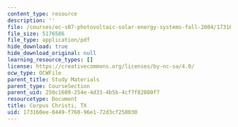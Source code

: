 ```yaml
---
content_type: resource
description: ''
file: /courses/ec-s07-photovoltaic-solar-energy-systems-fall-2004/173160ee8449f76096e172d3cf258030_MITEC_S07F04_corpus_christ.pdf
file_size: 5176586
file_type: application/pdf
hide_download: true
hide_download_original: null
learning_resource_types: []
license: https://creativecommons.org/licenses/by-nc-sa/4.0/
ocw_type: OCWFile
parent_title: Study Materials
parent_type: CourseSection
parent_uid: 250c1609-254e-4d33-4b5b-4cf7f82880f7
resourcetype: Document
title: Corpus Christi, TX
uid: 173160ee-8449-f760-96e1-72d3cf258030
---
```

